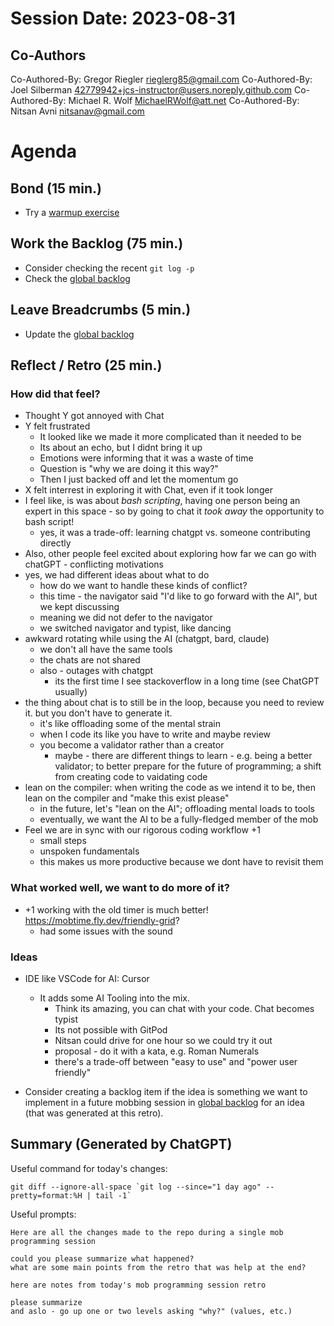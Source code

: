 # Session Date: 2023-08-31

## Co-Authors

Co-Authored-By: Gregor Riegler <rieglerg85@gmail.com>
Co-Authored-By: Joel Silberman <42779942+jcs-instructor@users.noreply.github.com>
Co-Authored-By: Michael R. Wolf <MichaelRWolf@att.net>
Co-Authored-By: Nitsan Avni <nitsanav@gmail.com>

# Agenda

## Bond (15 min.)

-   Try a [warmup exercise](../docs/warmup-exercises.md)

## Work the Backlog (75 min.)

-   Consider checking the recent `git log -p`
-   Check the [global backlog](../docs/backlog.md)

## Leave Breadcrumbs (5 min.)

-   Update the [global backlog](../docs/backlog.md)

## Reflect / Retro (25 min.)

### How did that feel?

- Thought Y got annoyed with Chat
- Y felt frustrated
  - It looked like we made it more complicated than it needed to be
  - Its about an echo, but I didnt bring it up
  - Emotions were informing that it was a waste of time
  - Question is "why we are doing it this way?"
  - Then I just backed off and let the momentum go
- X felt interrest in exploring it with Chat, even if it took longer
- I feel like, is was about *bash scripting*, having one person being an expert in this space - so by going to chat it *took away* the opportunity to bash script!
  - yes, it was a trade-off: learning chatgpt vs. someone contributing directly
- Also, other people feel excited about exploring how far we can go with chatGPT - conflicting motivations
- yes, we had different ideas about what to do
  - how do we want to handle these kinds of conflict?
  - this time - the navigator said "I'd like to go forward with the AI", but we kept discussing
  - meaning we did not defer to the navigator
  - we switched navigator and typist, like dancing
- awkward rotating while using the AI (chatgpt, bard, claude)
  - we don't all have the same tools
  - the chats are not shared
  - also - outages with chatgpt
    - its the first time I see stackoverflow in a long time (see ChatGPT usually)
- the thing about chat is to still be in the loop, because you need to review it. but you don't have to generate it.
  - it's like offloading some of the mental strain
  - when I code its like you have to write and maybe review
  - you become a validator rather than a creator
    - maybe - there are different things to learn - e.g. being a better validator; to better prepare for the future of programming; a shift from creating code to vaidating code
- lean on the compiler: when writing the code as we intend it to be, then lean on the compiler and "make this exist please"
  - in the future, let's "lean on the AI"; offloading mental loads to tools
  - eventually, we want the AI to be a fully-fledged member of the mob
- Feel we are in sync with our rigorous coding workflow +1
  - small steps
  - unspoken fundamentals
  - this makes us more productive because we dont have to revisit them


### What worked well, we want to do more of it?

- +1 working with the old timer is much better! https://mobtime.fly.dev/friendly-grid?
  - had some issues with the sound

### Ideas

- IDE like VSCode for AI: Cursor
  - It adds some AI Tooling into the mix.
    - Think its amazing, you can chat with your code. Chat becomes typist
    - Its not possible with GitPod
    - Nitsan could drive for one hour so we could try it out
    - proposal - do it with a kata, e.g. Roman Numerals
    - there's a trade-off between "easy to use" and "power user friendly"

-   Consider creating a backlog item if the idea is something we want to implement in a future mobbing session in [global backlog](../docs/backlog.md)
    for an idea (that was generated at this retro).

## Summary (Generated by ChatGPT)

Useful command for today's changes:

```shell
git diff --ignore-all-space `git log --since="1 day ago" --pretty=format:%H | tail -1`
```

Useful prompts:

```
Here are all the changes made to the repo during a single mob programming session

could you please summarize what happened?
what are some main points from the retro that was help at the end?
```

```
here are notes from today's mob programming session retro

please summarize
and aslo - go up one or two levels asking "why?" (values, etc.)
```
